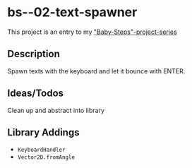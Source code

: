 # bs--02-text-spawner

This project is an entry to my ["Baby-Steps"-project-series](https://www.game-object.de/projects)

## Description

Spawn texts with the keyboard and let it bounce with ENTER.

## Ideas/Todos

Clean up and abstract into library

## Library Addings

- `KeyboardHandler`
- `Vector2D.fromAngle`


